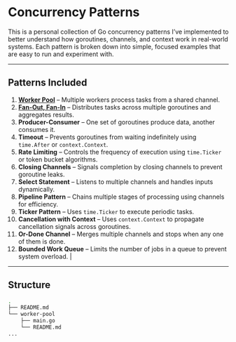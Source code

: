 # Concurrency Patterns

This is a personal collection of Go concurrency patterns I’ve implemented to better understand how goroutines, channels, and context work in real-world systems. Each pattern is broken down into simple, focused examples that are easy to run and experiment with.

---

## Patterns Included


1. **[Worker Pool](worker-pool/README.md)** – Multiple workers process tasks from a shared channel.  
2. **[Fan-Out, Fan-In](fan-in-fan-out/README.md)** – Distributes tasks across multiple goroutines and aggregates results.  
3. **Producer-Consumer** – One set of goroutines produce data, another consumes it.  
4. **Timeout** – Prevents goroutines from waiting indefinitely using `time.After` or `context.Context`.  
5. **Rate Limiting** – Controls the frequency of execution using `time.Ticker` or token bucket algorithms.  
6. **Closing Channels** – Signals completion by closing channels to prevent goroutine leaks.  
7. **Select Statement** – Listens to multiple channels and handles inputs dynamically.  
8. **Pipeline Pattern** – Chains multiple stages of processing using channels for efficiency.  
9. **Ticker Pattern** – Uses `time.Ticker` to execute periodic tasks.  
10. **Cancellation with Context** – Uses `context.Context` to propagate cancellation signals across goroutines.  
11. **Or-Done Channel** – Merges multiple channels and stops when any one of them is done.  
12. **Bounded Work Queue** – Limits the number of jobs in a queue to prevent system overload.               |

---

## Structure

```bash
.
├── README.md
└── worker-pool
    ├── main.go
    └── README.md
...
